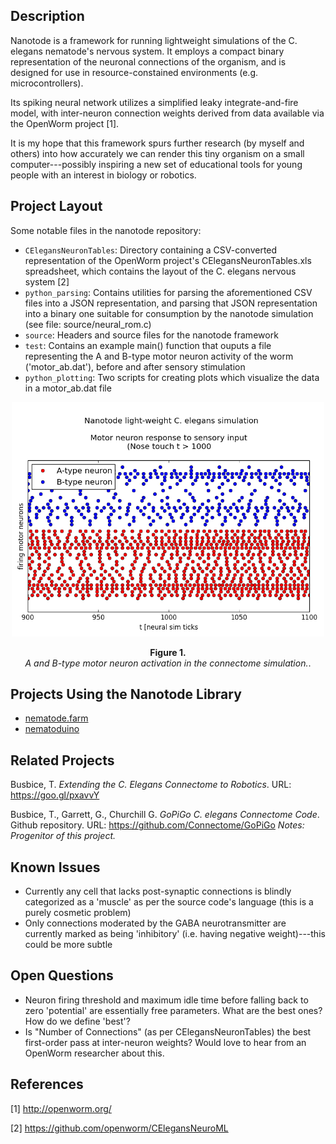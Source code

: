 ## Description

Nanotode is a framework for running lightweight simulations of the C. elegans
nematode's nervous system. It employs a compact binary representation of the
neuronal connections of the organism, and is designed for use in
resource-constained environments (e.g.  microcontrollers).

Its spiking neural network utilizes a simplified leaky integrate-and-fire model,
with inter-neuron connection weights derived from data available via the
OpenWorm project [1].

It is my hope that this framework spurs further research (by myself and others)
into how accurately we can render this tiny organism on a small computer---possibly
inspiring a new set of educational tools for young people with an interest in biology or robotics.

## Project Layout

Some notable files in the nanotode repository:
* `CElegansNeuronTables`:
Directory containing a CSV-converted representation of
the OpenWorm project's CElegansNeuronTables.xls spreadsheet, which contains the
layout of the C. elegans nervous system [2]
* `python_parsing`:
Contains utilities for parsing the aforementioned CSV files
into a JSON representation, and parsing that JSON representation into a binary
one suitable for consumption by the nanotode simulation (see file: source/neural_rom.c)
* `source`:
Headers and source files for the nanotode framework
* `test`:
Contains an example main() function that ouputs a file representing
the A and B-type motor neuron activity of the worm ('motor_ab.dat'), before and
after sensory stimulation
* `python_plotting`:
Two scripts for creating plots which visualize the data in
a motor_ab.dat file

<p align="center"><img width=500 src="/images/motor_ab.png"></p> <p
align="center"><b>Figure 1.</b><br><i>A and B-type motor neuron activation in
the connectome simulation.</i>.</p>

## Projects Using the Nanotode Library

* [nematode.farm](https://github.com/nategri/nematode_farm)
* [nematoduino](https://github.com/nategri/nematoduino)

## Related Projects

Busbice, T. *Extending the C. Elegans Connectome to Robotics*. URL: https://goo.gl/pxavvY

Busbice, T., Garrett, G., Churchill G. *GoPiGo C. elegans Connectome Code*. Github repository.
URL: https://github.com/Connectome/GoPiGo
*Notes: Progenitor of this project.*

## Known Issues

* Currently any cell that lacks post-synaptic connections is blindly categorized
as a 'muscle' as per the source code's language (this is a purely cosmetic problem)
* Only connections moderated by the GABA neurotransmitter are currently marked as
being 'inhibitory' (i.e. having negative weight)---this could be more subtle

## Open Questions

* Neuron firing threshold and maximum idle time before falling back to zero
'potential' are essentially free parameters. What are the best ones? How do we
define 'best'?
* Is "Number of Connections" (as per CElegansNeuronTables) the best first-order
pass at inter-neuron weights? Would love to hear from an OpenWorm researcher
about this.

## References

[1] http://openworm.org/

[2] https://github.com/openworm/CElegansNeuroML
